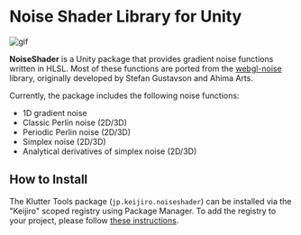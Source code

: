# Noise Shader Library for Unity

![gif](https://github.com/user-attachments/assets/de57f3c3-8412-4c7e-89b2-a82486e6b216)

**NoiseShader** is a Unity package that provides gradient noise functions
written in HLSL. Most of these functions are ported from the [webgl-noise]
library, originally developed by Stefan Gustavson and Ahima Arts.

[webgl-noise]: https://github.com/stegu/webgl-noise

Currently, the package includes the following noise functions:

- 1D gradient noise
- Classic Perlin noise (2D/3D)
- Periodic Perlin noise (2D/3D)
- Simplex noise (2D/3D)
- Analytical derivatives of simplex noise (2D/3D)

## How to Install

The Klutter Tools package (`jp.keijiro.noiseshader`) can be installed via the
"Keijiro" scoped registry using Package Manager. To add the registry to your
project, please follow [these instructions].

[these instructions]:
  https://gist.github.com/keijiro/f8c7e8ff29bfe63d86b888901b82644c
